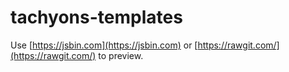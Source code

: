 # tachyons-templates

Use [https://jsbin.com](https://jsbin.com) or [https://rawgit.com/](https://rawgit.com/) to preview.
